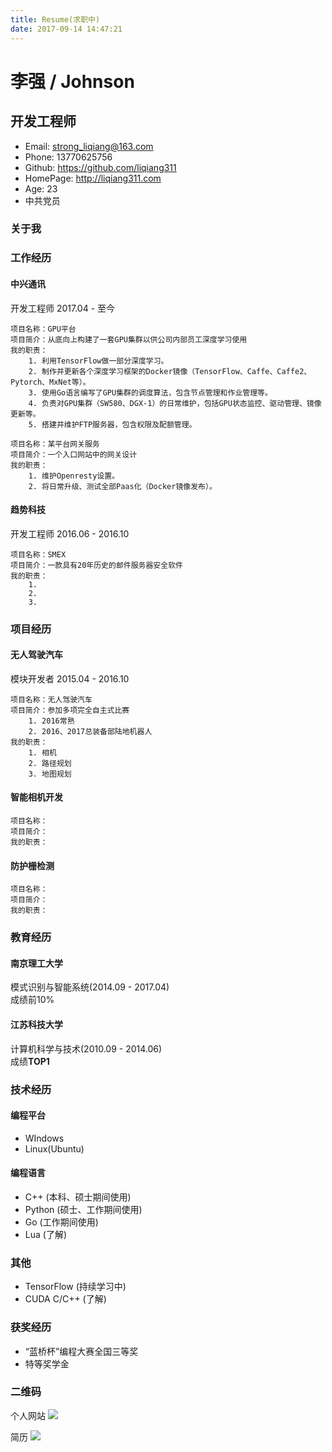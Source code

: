 ```yaml
---
title: Resume(求职中)
date: 2017-09-14 14:47:21
---
```


# 李强 / Johnson

## 开发工程师

- Email: strong_liqiang@163.com
- Phone: 13770625756
- Github: https://github.com/liqiang311
- HomePage: http://liqiang311.com
- Age: 23
- 中共党员

### 关于我

### 工作经历

#### 中兴通讯 

开发工程师   2017.04 - 至今

```
项目名称：GPU平台
项目简介：从底向上构建了一套GPU集群以供公司内部员工深度学习使用
我的职责：
    1. 利用TensorFlow做一部分深度学习。
    2. 制作并更新各个深度学习框架的Docker镜像（TensorFlow、Caffe、Caffe2、Pytorch、MxNet等）。
    3. 使用Go语言编写了GPU集群的调度算法，包含节点管理和作业管理等。
    4. 负责对GPU集群（SW580、DGX-1）的日常维护，包括GPU状态监控、驱动管理、镜像更新等。
    5. 搭建并维护FTP服务器，包含权限及配额管理。
```

```
项目名称：某平台网关服务
项目简介：一个入口网站中的网关设计
我的职责：
    1. 维护Openresty设置。
    2. 将日常升级、测试全部Paas化（Docker镜像发布）。
```

#### 趋势科技

开发工程师   2016.06 - 2016.10

```
项目名称：SMEX
项目简介：一款具有20年历史的邮件服务器安全软件
我的职责：
    1. 
    2. 
    3. 
```

### 项目经历

#### 无人驾驶汽车

模块开发者 2015.04 - 2016.10

```
项目名称：无人驾驶汽车
项目简介：参加多项完全自主式比赛
    1. 2016常熟
    2. 2016、2017总装备部陆地机器人
我的职责：
    1. 相机
    2. 路径规划
    3. 地图规划
```

#### 智能相机开发

```
项目名称：
项目简介：
我的职责：
```

#### 防护栅检测

```
项目名称：
项目简介：
我的职责：
```

### 教育经历

#### 南京理工大学

模式识别与智能系统(2014.09 - 2017.04)  
成绩前10%  

#### 江苏科技大学

计算机科学与技术(2010.09 - 2014.06)  
成绩**TOP1**

### 技术经历

#### 编程平台

- WIndows
- Linux(Ubuntu)

#### 编程语言

- C++ (本科、硕士期间使用)
- Python (硕士、工作期间使用)
- Go (工作期间使用)
- Lua (了解)

### 其他

- TensorFlow (持续学习中)
- CUDA C/C++ (了解)

### 获奖经历

- “蓝桥杯”编程大赛全国三等奖
- 特等奖学金

### 二维码

个人网站
![](/images/homepage.png)

简历
![](/images/resume.png)